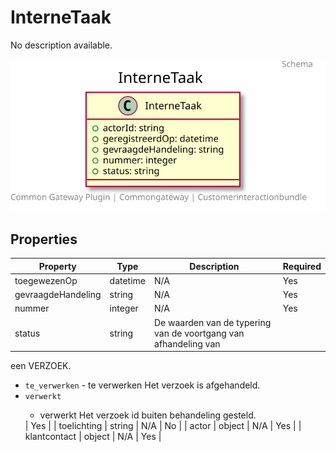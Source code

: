 # InterneTaak

No description available.

![Class Diagram](https://github.com/CommonGateway/CustomerInteractionBundle/blob/marksuggestie/docs/schema/klant.interneTaak.svg)

## Properties

| Property | Type | Description | Required |
|----------|------|-------------|----------|
| toegewezenOp | datetime | N/A | Yes |
| gevraagdeHandeling | string | N/A | Yes |
| nummer | integer | N/A | Yes |
| status | string | De waarden van de typering van de voortgang van afhandeling van

 een VERZOEK.<body><ul><li>`te_verwerken` - te verwerken Het verzoek is afgehandeld.</li><li>`verwerkt`

 - verwerkt Het verzoek id buiten behandeling gesteld.</li></ul></body> | Yes |
| toelichting | string | N/A | No |
| actor | object | N/A | Yes |
| klantcontact | object | N/A | Yes |
